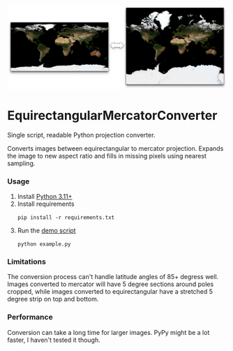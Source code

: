 ![](data/preview.png)

# EquirectangularMercatorConverter

Single script, readable Python projection converter.

Converts images between equirectangular to mercator projection. Expands the image to new aspect ratio and fills in missing pixels using nearest sampling.

### Usage

1. Install [Python 3.11+](https://www.python.org/downloads/)
1. Install requirements
    ```
    pip install -r requirements.txt
    ```
1. Run the [demo script](example.py)
    ```
    python example.py
    ```

### Limitations

The conversion process can't handle latitude angles of 85+ degress well. Images converted to mercator will have 5 degree sections around poles cropped, while images converted to equirectangular have a stretched 5 degree strip on top and bottom.

### Performance

Conversion can take a long time for larger images. PyPy might be a lot faster, I haven't tested it though.